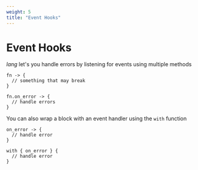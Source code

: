 ```yaml
---
weight: 5
title: "Event Hooks"
---
```


# Event Hooks

_lang_ let's you handle errors by listening for events using multiple methods


```
fn -> {
  // something that may break
}

fn.on_error -> {
  // handle errors
}
```

You can also wrap a block with an event handler using the `with` function

```
on_error -> {
  // handle error
}

with { on_error } {
  // handle error
}
```
